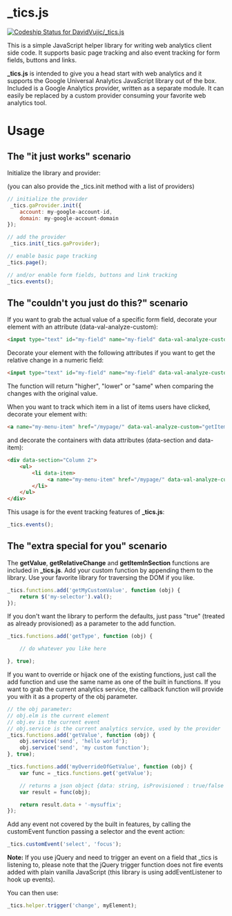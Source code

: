 _tics.js
========

[ ![Codeship Status for DavidVujic/_tics.js](https://codeship.com/projects/296fb220-7dad-0133-a9c5-629a1689a2f6/status?branch=master)](https://codeship.com/projects/120221)

This is a simple JavaScript helper library for writing web analytics client side code. It supports basic page tracking and also event tracking for form fields, buttons and links.

**_tics.js** is intended to give you a head start with web analytics and it supports the Google Universal Analytics JavaScript library out of the box. Included is a Google Analytics provider, written as a separate module. It can easily be replaced by a custom provider consuming your favorite web analytics tool.

# Usage #

## The "it just works" scenario ##
Initialize the library and provider:

(you can also provide the _tics.init method with a list of providers)

```javascript
// initialize the provider
 _tics.gaProvider.init({
    account: my-google-account-id,
    domain: my-google-account-domain
});

// add the provider
 _tics.init(_tics.gaProvider);

// enable basic page tracking
_tics.page();

// and/or enable form fields, buttons and link tracking
_tics.events();
```

## The "couldn't you just do this?" scenario ##
If you want to grab the actual value of a specific form field, decorate your element with an attribute (data-val-analyze-custom):
```html
<input type="text" id="my-field" name="my-field" data-val-analyze-custom="getValue" />
```

Decorate your element with the following attributes if you want to get the relative change in a numeric field:
```html
<input type="text" id="my-field" name="my-field" data-val-analyze-custom="getRelativeChange" data-val-original-value="100" />
```

The function will return "higher", "lower" or "same" when comparing the changes with the original value.

When you want to track which item in a list of items users have clicked, decorate your element with:
```html
<a name="my-menu-item" href="/mypage/" data-val-analyze-custom="getItemInSection">Item 1</a>
```

and decorate the containers with data attributes (data-section and data-item):
```html
<div data-section="Column 2">
    <ul>
        <li data-item>
             <a name="my-menu-item" href="/mypage/" data-val-analyze-custom="getItemInSection">Item 1</a>
        </li>
    </ul>
</div>
```

This usage is for the event tracking features of **_tics.js**:
```javascript
_tics.events();
```

## The "extra special for you" scenario ##
The **getValue**, **getRelativeChange** and **getItemInSection** functions are included in **_tics.js**. Add your custom function by appending them to the library. Use your favorite library for traversing the DOM if you like.

```javascript
_tics.functions.add('getMyCustomValue', function (obj) {
	return $('my-selector').val();
});
```

If you don't want the library to perform the defaults, just pass "true" (treated as already provisioned) as a parameter to the add function.

```javascript
_tics.functions.add('getType', function (obj) {

    // do whatever you like here

}, true);
```

If you want to override or hijack one of the existing functions, just call the add function and use the same name as one of the built in functions. If you want to grab the current analytics service, the callback function will provide you with it as a property of the obj parameter.

```javascript
// the obj parameter:
// obj.elm is the current element
// obj.ev is the current event
// obj.service is the current analytics service, used by the provider
_tics.functions.add('getValue', function (obj) {
    obj.service('send', 'hello world');
    obj.service('send', 'my custom function');
}, true);
```

```javascript
_tics.functions.add('myOverrideOfGetValue', function (obj) {
	var func = _tics.functions.get('getValue');

	// returns a json object {data: string, isProvisioned : true/false }
	var result = func(obj);

	return result.data + '-mysuffix';
});
```

Add any event not covered by the built in features, by calling the customEvent function passing a selector and the event action:

```javascript
_tics.customEvent('select', 'focus');
```

**Note:**
If you use jQuery and need to trigger an event on a field that _tics is listening to,
please note that the jQuery trigger function does not fire events added with plain vanilla JavaScript (this library is using addEventListener to hook up events).

You can then use:

```javascript
_tics.helper.trigger('change', myElement);
```
